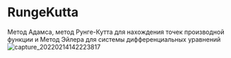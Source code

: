 # RungeKutta
Метод Адамса, метод Рунге-Кутта для нахождения точек производной функции
и Метод Эйлера для системы дифференциальных уравнений
![capture_20220214142223817](https://user-images.githubusercontent.com/78315545/153818499-eb1c09cc-e554-46b7-ad23-f68e509dfcef.png)
